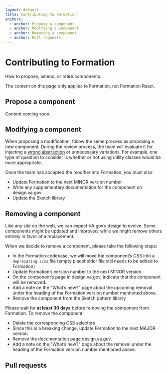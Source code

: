 ```yaml
---
layout: default
title: Contributing to Formation
anchors:
  - anchor: Propose a component
  - anchor: Modifying a component
  - anchor: Removing a component
  - anchor: Pull requests
---
```


# Contributing to Formation

<div class="va-introtext">
How to propose, amend, or retire components.
</div>

The content on this page only applies to Formation, not Formation React.

## Propose a component

Content coming soon.

## Modifying a component

When proposing a modification, follow the same process as proposing a new component. During the review process, the team will evaluate it for injecting a [wrong abstraction](https://www.sandimetz.com/blog/2016/1/20/the-wrong-abstraction?duplication) or unnecessary variations. For example, one type of question to consider is whether or not using utility classes would be more appropriate.

Once the team has accepted the modifier into Formation, you must also:
- Update Formation to the next MINOR version number
- Write any supplementary  documentation for the component on design.va.gov
- Update the Sketch library

## Removing a component

Like any site on the web, we can expect VA.gov’s design to evolve. Some components might be updated and improved, while we might remove others entirely in favor of a replacement.

When we decide to remove a component, please take the following steps:
- In the Formation codebase, we will move the component’s CSS into a `deprecating.scss` file (empty placeholder file still needs to be added to Formation)
- Update Formation’s version number to the next MINOR version.
- On the component’s page in design.va.gov, indicate that the component will be removed.
- Add a note on the "What’s new?" page about the upcoming removal under the heading of the Formation version number mentioned above.
- Remove the component from the Sketch pattern library

 Please wait for **at least 30 days** before removing the component from Formation. To remove the component:
- Delete the corresponding CSS selectors
- Since this is a breaking change, update Formation to the next MAJOR version
- Remove the documentation page design.va.gov.
- Add a note on the "What’s new?" page about the removal under the heading of the Formation version number mentioned above.

## Pull requests